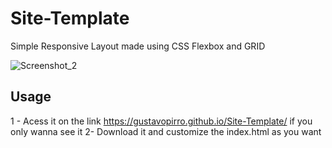 # Site-Template

Simple Responsive Layout made using CSS Flexbox and GRID

![Screenshot_2](https://user-images.githubusercontent.com/56986114/88401376-0de82300-cda0-11ea-819a-cef9d8a8e0f3.png)

## Usage

1 - Acess it on the link https://gustavopirro.github.io/Site-Template/ if you only wanna see it
2- Download it and customize the index.html as you want
